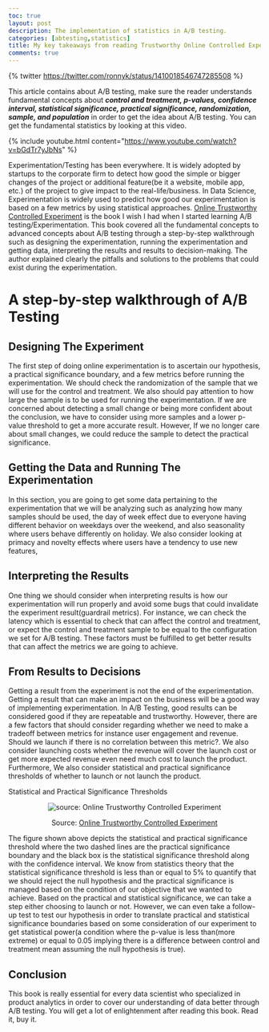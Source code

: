 ```yaml
---
toc: true
layout: post
description: The implementation of statistics in A/B testing.
categories: [abtesting,statistics]
title: My key takeaways from reading Trustworthy Online Controlled Experiments Book
comments: true
---
```


{% twitter https://twitter.com/ronnyk/status/1410018546747285508 %}

This article contains about A/B testing, make sure the reader understands fundamental concepts about ***control and treatment, p-values, confidence interval, 
statistical significance, practical significance, randomization, sample, and population*** in order to get the idea about A/B testing. 
You can get the fundamental statistics by looking at this video.

{% include youtube.html content="https://www.youtube.com/watch?v=bGdTr7yJbNs" %}

Experimentation/Testing has been everywhere. It is widely adopted by startups to the corporate firm to detect how good the simple or bigger changes of the project or additional feature(be it a website, mobile app, etc.) of the project to give impact to the real-life/business. 
In Data Science, Experimentation is widely used to predict how good our experimentation is based on a few metrics by using statistical approaches. [Online Trustworthy Controlled Experiment](https://www.amazon.com/Trustworthy-Online-Controlled-Experiments-Practical/dp/1108724264) is the book I wish I had when I started learning A/B testing/Experimentation. This book covered all the fundamental concepts to advanced concepts about A/B testing through a step-by-step walkthrough 
such as designing the experimentation, running the experimentation and getting data, interpreting the results and results to decision-making. The author explained clearly the pitfalls and solutions to the problems that could exist during the experimentation.

# A step-by-step walkthrough of A/B Testing

## Designing The Experiment
The first step of doing online experimentation is to ascertain our hypothesis, a practical significance boundary, and a few metrics before running the experimentation. 
We should check the randomization of the sample that we will use for the control and treatment. We also should pay attention to how large the sample is to be used for running the experimentation.
If we are concerned about detecting a small change or being more confident about the conclusion, we have to consider using more samples and a lower p-value threshold 
to get a more accurate result. However, If we no longer care about small changes, we could reduce the sample to detect the practical significance.
## Getting the Data and Running The Experimentation
In this section, you are going to get some data pertaining to the experimentation that we will be analyzing such as analyzing how many samples should be used,
the day of week effect due to everyone having different behavior on weekdays over the weekend, and also seasonality where users behave differently on holiday. 
We also consider looking at primacy and novelty effects where users have a tendency to use new features,

## Interpreting the Results
One thing we should consider when interpreting results is how our experimentation will run properly and avoid some bugs that could invalidate the experiment 
result(guardrail metrics). For instance, we can check the latency which is essential to check that can affect the control and treatment, or expect the control and treatment sample to be equal to the configuration we set for A/B testing. These factors must be fulfilled to get better results that can affect the metrics we are going to achieve.
## From Results to Decisions

Getting a result from the experiment is not the end of the experimentation. Getting a result that can make an impact on the business will be a good way of implementing 
experimentation. In A/B Testing, good results can be considered good if they are repeatable and trustworthy. However, there are a few factors that should consider 
regarding whether we need to make a tradeoff between metrics for instance user engagement and revenue. Should we launch if there is no correlation between this metric?. 
We also consider launching costs whether the revenue will cover the launch cost or get more expected revenue even need much cost to launch the product.
Furthermore, We also consider statistical and practical significance thresholds of whether to launch or not launch the product.

Statistical and Practical Significance Thresholds
<div class="img-container" align="center"> <!-- Block parent element -->
      <img src="{{site.baseurl}}/images/abtesting.jpeg" alt ="source: Online Trustworthy Controlled Experiment "> 
 <p>Source: <a href="https://www.amazon.com/Trustworthy-Online-Controlled-Experiments-Practical/dp/1108724264">Online Trustworthy Controlled Experiment</a> </p>
</div>
The figure shown above depicts the statistical and practical significance threshold where the two dashed lines are the practical significance boundary and
the black box is the statistical significance threshold along with the confidence interval. We know from statistics theory that the statistical significance
threshold is less than or equal to 5% to quantify that we should reject the null hypothesis and the practical significance is managed based on the condition 
of our objective that we wanted to achieve. Based on the practical and statistical significance, we can take a step either choosing to launch or not. 
However, we can even take a follow-up test to test our hypothesis in order to translate practical and statistical significance boundaries based on some consideration of our experiment to get statistical power(a condition where the p-value is less than(more extreme) or equal to 0.05 implying there is a difference between control and treatment mean assuming the null hypothesis is true).

## Conclusion
This book is really essential for every data scientist who specialized in product analytics in order to cover our understanding of data better through A/B testing. You will get a lot of enlightenment after reading this book.
Read it, buy it.
